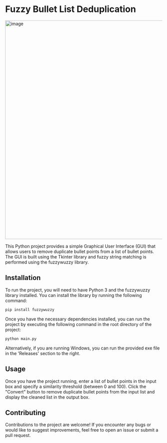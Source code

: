 # Fuzzy Bullet List Deduplication
<img src="https://user-images.githubusercontent.com/106132469/222927852-2769f8f7-63b3-4236-a436-dd2ddb9e6528.png" alt="image" width="700">

This Python project provides a simple Graphical User Interface (GUI) that allows users to remove duplicate bullet points from a list of bullet points. The GUI is built using the Tkinter library and fuzzy string matching is performed using the fuzzywuzzy library.

## Installation

To run the project, you will need to have Python 3 and the fuzzywuzzy library installed. You can install the library by running the following command:

`pip install fuzzywuzzy` 

Once you have the necessary dependencies installed, you can run the project by executing the following command in the root directory of the project:

`python main.py` 

Alternatively, if you are running Windows, you can run the provided exe file in the 'Releases' section to the right.

## Usage

Once you have the project running, enter a list of bullet points in the input box and specify a similarity threshold (between 0 and 100). Click the "Convert" button to remove duplicate bullet points from the input list and display the cleaned list in the output box.

## Contributing

Contributions to the project are welcome! If you encounter any bugs or would like to suggest improvements, feel free to open an issue or submit a pull request.
